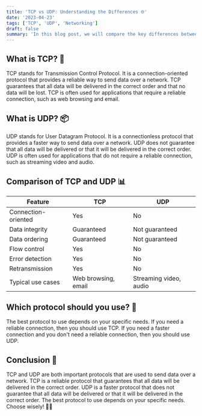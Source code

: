 ```yaml
---
title: 'TCP vs UDP: Understanding the Differences 🌐'
date: '2023-04-23'
tags: ['TCP', 'UDP', 'Networking']
draft: false
summary: 'In this blog post, we will compare the key differences between TCP and UDP, two essential protocols used to send data over a network. We will discuss their features, use cases, and help you decide which protocol is best for your specific needs. 🚀'
---
```


## What is TCP? 🔗

TCP stands for Transmission Control Protocol. It is a connection-oriented
protocol that provides a reliable way to send data over a network. TCP
guarantees that all data will be delivered in the correct order and that no data
will be lost. TCP is often used for applications that require a reliable
connection, such as web browsing and email.

## What is UDP? 📦

UDP stands for User Datagram Protocol. It is a connectionless protocol that
provides a faster way to send data over a network. UDP does not guarantee that
all data will be delivered or that it will be delivered in the correct order.
UDP is often used for applications that do not require a reliable connection,
such as streaming video and audio.

## Comparison of TCP and UDP 📊

| Feature             | TCP                 | UDP                    |
| ------------------- | ------------------- | ---------------------- |
| Connection-oriented | Yes                 | No                     |
| Data integrity      | Guaranteed          | Not guaranteed         |
| Data ordering       | Guaranteed          | Not guaranteed         |
| Flow control        | Yes                 | No                     |
| Error detection     | Yes                 | No                     |
| Retransmission      | Yes                 | No                     |
| Typical use cases   | Web browsing, email | Streaming video, audio |

## Which protocol should you use? 🤔

The best protocol to use depends on your specific needs. If you need a reliable
connection, then you should use TCP. If you need a faster connection and you
don't need a reliable connection, then you should use UDP.

## Conclusion 🎉

TCP and UDP are both important protocols that are used to send data over a
network. TCP is a reliable protocol that guarantees that all data will be
delivered in the correct order. UDP is a faster protocol that does not guarantee
that all data will be delivered or that it will be delivered in the correct
order. The best protocol to use depends on your specific needs. Choose wisely!
🚀😄

